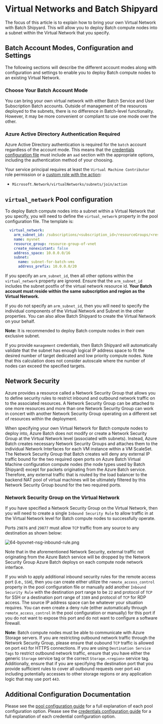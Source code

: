 # Virtual Networks and Batch Shipyard
The focus of this article is to explain how to bring your own Virtual Network
with Batch Shipyard. This will allow you to deploy Batch compute nodes
into a subnet within the Virtual Network that you specify.

## Batch Account Modes, Configuration and Settings
The following sections will describe the different account modes along with
configuration and settings to enable you to deploy Batch compute nodes to
an existing Virtual Network.

### Choose Your Batch Account Mode
You can bring your own virtual network with either Batch Service and
User Subscription Batch accounts. Outside of management of the resources
deployed to the subnets, there is no difference in Batch-level functionality.
However, it may be more convenient or compliant to use one mode over the
other.

### Azure Active Directory Authentication Required
Azure Active Directory authentication is required for the `batch` account
regardless of the account mode. This means that the
[credentials configuration file](11-batch-shipyard-configuration-credentials.md)
must include an `aad` section with the appropriate options, including the
authentication method of your choosing.

Your service principal requires at least the `Virtual Machine Contributor`
role permission or a
[custom role with the action](https://docs.microsoft.com/azure/active-directory/role-based-access-control-custom-roles):

* `Microsoft.Network/virtualNetworks/subnets/join/action`

## `virtual_network` Pool configuration
To deploy Batch compute nodes into a subnet within a Virtual Network that
you specify, you will need to define the `virtual_network` property in the
pool configuration file. The template is:

```yaml
  virtual_network:
    arm_subnet_id: /subscriptions/<subscription_id>/resourceGroups/<resource_group>/providers/Microsoft.Network/virtualNetworks/<virtual_network_name>/subnets/<subnet_name>
    name: myvnet
    resource_group: resource-group-of-vnet
    create_nonexistant: false
    address_space: 10.0.0.0/16
    subnet:
      name: subnet-for-batch-vms
      address_prefix: 10.0.0.0/20
```

If you specify an `arm_subnet_id`, then all other options within
the `virtual_network` property are ignored. Ensure that the `arm_subnet_id`
includes the subnet postfix of the virtual network resource id. **Your Batch
account must reside within the same subscription and region as the Virtual
Network.**

If you do not specify an `arm_subnet_id`, then you will need to specify
the individual components of the Virtual Network and Subnet in the other
properties. You can also allow Batch Shipyard to create the Virtual Network
on your behalf.

**Note:** It is recommended to deploy Batch compute nodes in their own
exclusive subnet.

If you provide `management` credentials, then Batch Shipyard will
automatically validate that the subnet has enough logical IP address space
to fit the desired number of target dedicated and low priority compute nodes.
Note that this calculation does not consider autoscale where the number of
nodes can exceed the specified targets.

## Network Security
Azure provides a resource called a Network Security Group that allows you
to define security rules to restrict inbound and outbound network traffic
on to the associated resources. A Network Security Group can be attached
to one more resources and more than one Network Security Group can work
in concert with another Network Security Group operating on a different
set of resources within the deployment.

When specifying your own Virtual Network for Batch compute nodes to deploy
into, Azure Batch does not modify or create a Network Security Group at the
Virtual Network level (associated with subnets). Instead, Azure Batch creates
necessary Network Security Groups and attaches them to the individual
Network Interfaces for each VM instance within a VM ScaleSet. The Network
Security Group that Batch creates will deny any external IP traffic bound for
the two required open ports on Azure Batch Virtual Machine configuration
compute nodes (the node types used by Batch Shipyard) except for packets
originating from the Azure Batch service. Therefore, any external traffic
that is routed by the load balancer to the backend NAT pool of virtual
machines will be ultimately filtered by this Network Security Group bound for
the two required ports.

### Network Security Group on the Virtual Network
If you have specified a Network Security Group on the Virtual Network, then
you will need to create a single `Inbound Security Rule` to allow traffic
in at the Virtual Network level for Batch compute nodes to successfully
operate.

Ports `29876` and `29877` must allow `TCP` traffic from any source to any
destination as shown below:

![64-byovnet-nsg-inbound-rule.png](https://azurebatchshipyard.blob.core.windows.net/github/64-byovnet-nsg-inbound-rule.png)

Note that in the aforementioned Network Security, external traffic not
originating from the Azure Batch service will be dropped by the Network
Security Group Azure Batch deploys on each compute node network interface.

If you wish to apply additional inbound security rules for the remote access
port (i.e., `SSH`), then you can create either utilize the
`remote_access_control` property in the pool configuration file or manually
add another `Inbound Security Rule` with the destination port range to be `22`
and protocol of `TCP` for SSH or a destination port range of `3389` and
protocol of `TCP` for RDP access. The source IP address space can be whatever
your situation requires. You can even create a deny rule (either
automatically through `remote_access_control` in the pool configuration or
manually) for this port if you do not want to expose this port and do not
want to configure a software firewall.

**Note:** Batch compute nodes must be able to communicate with Azure Storage
servers. If you are restricting outbound network traffic through the Network
Security Group, please ensure that oubound `TCP` traffic is allowed on port
`443` for HTTPS connections. If you are using `Destination Service Tags` to
restrict outbound network traffic, ensure that you have either the generic
`Storage` service tag or the correct `Storage.<region>` service tag.
Additionally, ensure that if you are specifying the destination port that
you provide sufficient rules to cover all outbound requests over port `443`
including potentially accesses to other storage regions or any application
logic that may use port `443`.

## Additional Configuration Documentation
Please see the [pool configuration guide](13-batch-shipyard-configuration-pool.md)
for a full explanation of each pool configuration option. Please see the
[credentials configuration guide](11-batch-shipyard-configuration-credentials.md)
for a full explanation of each credential configuration option.
